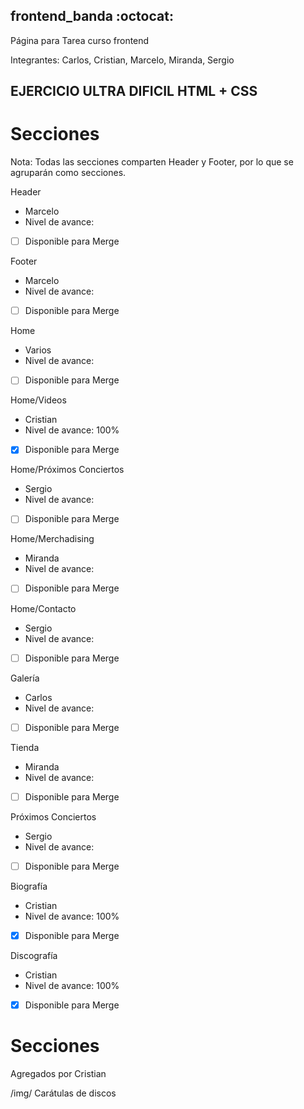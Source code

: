 ## frontend_banda :octocat: 
Página para Tarea curso frontend

Integrantes: Carlos, Cristian, Marcelo, Miranda, Sergio

## EJERCICIO ULTRA DIFICIL HTML + CSS

# Secciones

Nota: Todas las secciones comparten Header y Footer, por lo que se agruparán como secciones.

Header 
- Marcelo 
- Nivel de avance:
- [ ] Disponible para Merge 

Footer 
- Marcelo 
- Nivel de avance:
- [ ] Disponible para Merge 

Home 
- Varios 
- Nivel de avance:
- [ ] Disponible para Merge

Home/Videos 
- Cristian 
- Nivel de avance: 100%
- [x] Disponible para Merge 

Home/Próximos Conciertos 
- Sergio 
- Nivel de avance: 
- [ ] Disponible para Merge

Home/Merchadising 
- Miranda 
- Nivel de avance:
- [ ] Disponible para Merge

Home/Contacto 
- Sergio 
- Nivel de avance:
- [ ] Disponible para Merge

Galería 
- Carlos 
- Nivel de avance:
- [ ] Disponible para Merge 

Tienda 
- Miranda 
- Nivel de avance:
- [ ] Disponible para Merge 

Próximos Conciertos 
- Sergio 
- Nivel de avance:
- [ ] Disponible para Merge 

Biografía 
- Cristian 
- Nivel de avance: 100%
- [x] Disponible para Merge 

Discografía 
- Cristian
- Nivel de avance: 100%
- [x] Disponible para Merge 


# Secciones

Agregados por Cristian

/img/
Carátulas de discos
